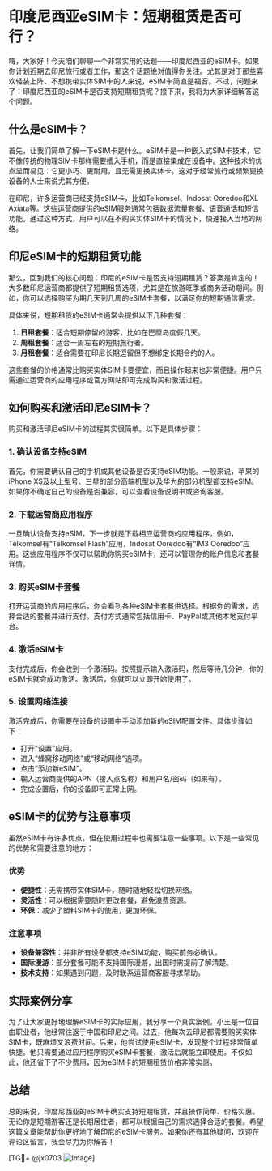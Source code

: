 # 印度尼西亚eSIM卡：短期租赁是否可行？

嗨，大家好！今天咱们聊聊一个非常实用的话题——印度尼西亚的eSIM卡。如果你计划近期去印尼旅行或者工作，那这个话题绝对值得你关注。尤其是对于那些喜欢轻装上阵、不想携带实体SIM卡的人来说，eSIM卡简直是福音。不过，问题来了：印度尼西亚的eSIM卡是否支持短期租赁呢？接下来，我将为大家详细解答这个问题。

## 什么是eSIM卡？

首先，让我们简单了解一下eSIM卡是什么。eSIM卡是一种嵌入式SIM卡技术，它不像传统的物理SIM卡那样需要插入手机，而是直接集成在设备中。这种技术的优点显而易见：它更小巧、更耐用，且无需更换实体卡。这对于经常旅行或频繁更换设备的人士来说尤其方便。

在印尼，许多运营商已经支持eSIM卡，比如Telkomsel、Indosat Ooredoo和XL Axiata等。这些运营商提供的eSIM服务通常包括数据流量套餐、语音通话和短信功能。通过这种方式，用户可以在不购买实体SIM卡的情况下，快速接入当地的网络。

## 印尼eSIM卡的短期租赁功能

那么，回到我们的核心问题：印尼的eSIM卡是否支持短期租赁？答案是肯定的！大多数印尼运营商都提供了短期租赁选项，尤其是在旅游旺季或商务活动期间。例如，你可以选择购买为期几天到几周的eSIM卡套餐，以满足你的短期通信需求。

具体来说，短期租赁的eSIM卡通常会提供以下几种套餐：

1. **日租套餐**：适合短期停留的游客，比如在巴厘岛度假几天。
2. **周租套餐**：适合一周左右的短期旅行者。
3. **月租套餐**：适合需要在印尼长期逗留但不想绑定长期合约的人。

这些套餐的价格通常比购买实体SIM卡要便宜，而且操作起来也非常便捷。用户只需通过运营商的应用程序或官方网站即可完成购买和激活过程。

## 如何购买和激活印尼eSIM卡？

购买和激活印尼eSIM卡的过程其实很简单。以下是具体步骤：

### 1. 确认设备支持eSIM
首先，你需要确认自己的手机或其他设备是否支持eSIM功能。一般来说，苹果的iPhone XS及以上型号、三星的部分高端机型以及华为的部分机型都支持eSIM。如果你不确定自己的设备是否兼容，可以查看设备说明书或咨询客服。

### 2. 下载运营商应用程序
一旦确认设备支持eSIM，下一步就是下载相应运营商的应用程序。例如，Telkomsel有“Telkomsel Flash”应用，Indosat Ooredoo有“IM3 Ooredoo”应用。这些应用程序不仅可以帮助你购买eSIM卡，还可以管理你的账户信息和套餐详情。

### 3. 购买eSIM卡套餐
打开运营商的应用程序后，你会看到各种eSIM卡套餐供选择。根据你的需求，选择合适的套餐并进行支付。支付方式通常包括信用卡、PayPal或其他本地支付平台。

### 4. 激活eSIM卡
支付完成后，你会收到一个激活码。按照提示输入激活码，然后等待几分钟，你的eSIM卡就会成功激活。激活后，你就可以立即开始使用了。

### 5. 设置网络连接
激活完成后，你需要在设备的设置中手动添加新的eSIM配置文件。具体步骤如下：
   - 打开“设置”应用。
   - 进入“蜂窝移动网络”或“移动网络”选项。
   - 点击“添加新eSIM”。
   - 输入运营商提供的APN（接入点名称）和用户名/密码（如果有）。
   - 完成设置后，你的设备即可正常上网。

## eSIM卡的优势与注意事项

虽然eSIM卡有许多优点，但在使用过程中也需要注意一些事项。以下是一些常见的优势和需要注意的地方：

### 优势
- **便捷性**：无需携带实体SIM卡，随时随地轻松切换网络。
- **灵活性**：可以根据需要随时更改套餐，避免浪费资源。
- **环保**：减少了塑料SIM卡的使用，更加环保。

### 注意事项
- **设备兼容性**：并非所有设备都支持eSIM功能，购买前务必确认。
- **国际漫游**：部分套餐可能不支持国际漫游，出国时需提前了解清楚。
- **技术支持**：如果遇到问题，及时联系运营商客服寻求帮助。

## 实际案例分享

为了让大家更好地理解eSIM卡的实际应用，我分享一个真实案例。小王是一位自由职业者，他经常往返于中国和印尼之间。过去，他每次去印尼都需要购买实体SIM卡，既麻烦又浪费时间。后来，他尝试使用eSIM卡，发现整个过程非常简单快捷。他只需要通过应用程序购买eSIM卡套餐，激活后就能立即使用。不仅如此，他还省下了不少费用，因为eSIM卡的短期租赁价格非常实惠。

## 总结

总的来说，印度尼西亚的eSIM卡确实支持短期租赁，并且操作简单、价格实惠。无论你是短期游客还是长期居住者，都可以根据自己的需求选择合适的套餐。希望这篇文章能帮助你更好地了解印尼的eSIM卡服务。如果你还有其他疑问，欢迎在评论区留言，我会尽力为你解答！

[TG💪+ @jx0703 ![Image](https://github.com/user-attachments/assets/dbca1d08-cadb-493c-b0ec-ad6f7a83f270)]